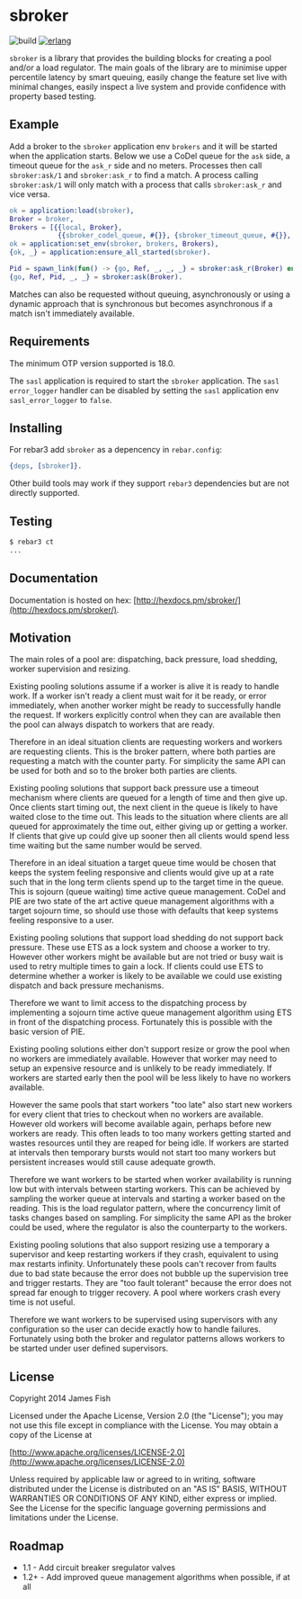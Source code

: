 sbroker
=======

![build](https://github.com/miniclip/sbroker/workflows/build/badge.svg)
[![erlang][erlang badge]][erlang downloads]

[erlang badge]: https://img.shields.io/badge/erlang-%3E%3D19.3-lightgrey
[erlang downloads]: http://www.erlang.org/download

`sbroker` is a library that provides the building blocks for creating a pool
and/or a load regulator. The main goals of the library are to minimise upper
percentile latency by smart queuing, easily change the feature set live with
minimal changes, easily inspect a live system and provide confidence with
property based testing.

Example
-------

Add a broker to the `sbroker` application env `brokers` and it will be started
when the application starts. Below we use a CoDel queue for the `ask` side, a
timeout queue for the `ask_r` side and no meters. Processes then call
`sbroker:ask/1` and `sbroker:ask_r` to find a match. A process calling
`sbroker:ask/1` will only match with a process that calls `sbroker:ask_r` and
vice versa.

```erlang
ok = application:load(sbroker),
Broker = broker,
Brokers = [{{local, Broker},
            {{sbroker_codel_queue, #{}}, {sbroker_timeout_queue, #{}}, []}}],
ok = application:set_env(sbroker, brokers, Brokers),
{ok, _} = application:ensure_all_started(sbroker).

Pid = spawn_link(fun() -> {go, Ref, _, _, _} = sbroker:ask_r(Broker) end),
{go, Ref, Pid, _, _} = sbroker:ask(Broker).
```

Matches can also be requested without queuing, asynchronously or using a dynamic
approach that is synchronous but becomes asynchronous if a match isn't
immediately available.

Requirements
------------

The minimum OTP version supported is 18.0.

The `sasl` application is required to start the `sbroker` application. The
`sasl` `error_logger` handler can be disabled by setting the `sasl` application
env `sasl_error_logger` to `false`.

Installing
----------

For rebar3 add `sbroker` as a depencency in `rebar.config`:

```erlang
{deps, [sbroker]}.
```

Other build tools may work if they support `rebar3` dependencies but are not
directly supported.

Testing
-------

```bash
$ rebar3 ct
...
```

Documentation
-------------

Documentation is hosted on hex: [http://hexdocs.pm/sbroker/](http://hexdocs.pm/sbroker/).

Motivation
----------

The main roles of a pool are: dispatching, back pressure, load shedding,
worker supervision and resizing.

Existing pooling solutions assume if a worker is alive it is ready to handle
work. If a worker isn't ready a client must wait for it be ready, or error
immediately, when another worker might be ready to successfully handle the
request. If workers explicitly control when they can are available then the
pool can always dispatch to workers that are ready.

Therefore in an ideal situation clients are requesting workers and workers are
requesting clients. This is the broker pattern, where both parties are
requesting a match with the counter party. For simplicity the same API can be
used for both and so to the broker both parties are clients.

Existing pooling solutions that support back pressure use a timeout mechanism
where clients are queued for a length of time and then give up. Once clients
start timing out, the next client in the queue is likely to have waited close to
the time out. This leads to the situation where clients are all queued for
approximately the time out, either giving up or getting a worker. If clients
that give up could give up sooner then all clients would spend less time waiting
but the same number would be served.

Therefore in an ideal situation a target queue time would be chosen that keeps
the system feeling responsive and clients would give up at a rate such that in
the long term clients spend up to the target time in the queue. This is sojourn
(queue waiting) time active queue management. CoDel and PIE are two state of the
art active queue management algorithms with a target sojourn time, so should
use those with defaults that keep systems feeling responsive to a user.

Existing pooling solutions that support load shedding do not support back
pressure. These use ETS as a lock system and choose a worker to try. However
other workers might be available but are not tried or busy wait is used to retry
multiple times to gain a lock. If clients could use ETS to determine whether
a worker is likely to be available we could use existing dispatch and back
pressure mechanisms.

Therefore we want to limit access to the dispatching process by implementing a
sojourn time active queue management algorithm using ETS in front of the
dispatching process. Fortunately this is possible with the basic version of PIE.

Existing pooling solutions either don't support resize or grow the pool when no
workers are immediately available. However that worker may need to setup an
expensive resource and is unlikely to be ready immediately. If workers are
started early then the pool will be less likely to have no workers available.

However the same pools that start workers "too late" also start new workers for
every client that tries to checkout when no workers are available. However old
workers will become available again, perhaps before new workers are ready. This
often leads to too many workers getting started and wastes resources until they
are reaped for being idle. If workers are started at intervals then temporary
bursts would not start too many workers but persistent increases would still
cause adequate growth.

Therefore we want workers to be started when worker availability is running low
but with intervals between starting workers. This can be achieved by sampling
the worker queue at intervals and starting a worker based on the reading. This
is the load regulator pattern, where the concurrency limit of tasks changes
based on sampling. For simplicity the same API as the broker could be used,
where the regulator is also the counterparty to the workers.

Existing pooling solutions that also support resizing use a temporary a
supervisor and keep restarting workers if they crash, equivalent to using max
restarts infinity. Unfortunately these pools can't recover from faults due to
bad state because the error does not bubble up the supervision tree and trigger
restarts. They are "too fault tolerant" because the error does not spread far
enough to trigger recovery. A pool where workers crash every time is not useful.

Therefore we want workers to be supervised using supervisors with any
configuration so the user can decide exactly how to handle failures. Fortunately
using both the broker and regulator patterns allows workers to be started under
user defined supervisors.

License
-------

Copyright 2014 James Fish

Licensed under the Apache License, Version 2.0 (the "License");
you may not use this file except in compliance with the License.
You may obtain a copy of the License at

[http://www.apache.org/licenses/LICENSE-2.0](http://www.apache.org/licenses/LICENSE-2.0)

Unless required by applicable law or agreed to in writing, software
distributed under the License is distributed on an "AS IS" BASIS,
WITHOUT WARRANTIES OR CONDITIONS OF ANY KIND, either express or implied.
See the License for the specific language governing permissions and
limitations under the License.

Roadmap
-------

* 1.1 - Add circuit breaker sregulator valves
* 1.2+ - Add improved queue management algorithms when possible, if at all
